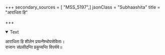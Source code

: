 +++
secondary_sources = [ "MSS_5197",]
jsonClass = "Subhaashita"
title = "आराधिता हि"

+++

<details open><summary>Text</summary>

आराधिता हि शीलेन प्रयत्नैश्चोपसेविताः।  
राजानः संप्रसीदन्ति प्रकुप्यन्ति विपर्यये॥
</details>

